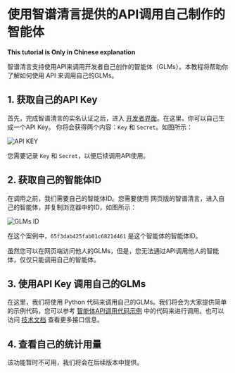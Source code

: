# 使用智谱清言提供的API调用自己制作的智能体

**This tutorial is Only in Chinese explanation**

智谱清言支持使用API来调用开发者自己创作的智能体（GLMs）。本教程将帮助你了解如何使用 API 来调用自己的GLMs。

## 1. 获取自己的API Key

首先，完成智谱清言的实名认证之后，进入 [开发者界面](https://chatglm.cn/developersPanel/apiSet)。在这里，你可以自己生成一个API Key。
你将会获得两个内容：`Key` 和 `Secret`。如图所示：

![API KEY](https://raw.githubusercontent.com/MetaGLM/glm-cookbook/main/glms/asset/glms_api/1.png)

您需要记录 `Key` 和 `Secret`，以便后续调用API使用。

## 2. 获取自己的智能体ID

在调用之前，我们需要自己的智能体ID。您需要使用 网页版的智谱清言，进入自己的智能体，并复制浏览器中的ID，如图所示：

![GLMs ID](https://raw.githubusercontent.com/MetaGLM/glm-cookbook/main/glms/asset/glms_api/2.png)

在这个案例中，`65f3dab425fab01c6821d461` 是这个智能体的智能体ID。

虽然您可以在网页端访问他人的GLMs，但是，您无法通过API调用他人的智能体，仅仅只能调用自己的智能体。

## 3. 使用API Key 调用自己的GLMs

在这里，我们将使用 Python 代码来调用自己的GLMs。我们将会为大家提供简单的示例代码，您可以参考 [智能体API调用代码示例](api) 中的代码来进行调用。也可以访问 [技术文档](https://zhipu-ai.feishu.cn/wiki/X8ykw4IXpieCOxkYxbrcxT9vn5f) 查看更多接口信息。


## 4. 查看自己的统计用量

该功能暂时不可用，我们将会在后续版本中提供。


